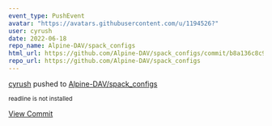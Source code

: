```yaml
---
event_type: PushEvent
avatar: "https://avatars.githubusercontent.com/u/1194526?"
user: cyrush
date: 2022-06-18
repo_name: Alpine-DAV/spack_configs
html_url: https://github.com/Alpine-DAV/spack_configs/commit/b8a136c8c9ef3d3370e3a49c0fa1e5245d2144ca
repo_url: https://github.com/Alpine-DAV/spack_configs
---
```


<a href='https://github.com/cyrush' target='_blank'>cyrush</a> pushed to <a href='https://github.com/Alpine-DAV/spack_configs' target='_blank'>Alpine-DAV/spack_configs</a>

<small>readline is not installed</small>

<a href='https://github.com/Alpine-DAV/spack_configs/commit/b8a136c8c9ef3d3370e3a49c0fa1e5245d2144ca' target='_blank'>View Commit</a>